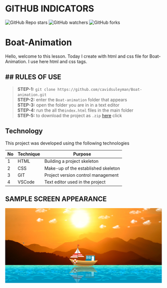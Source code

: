# GITHUB INDICATORS

![GitHub Repo stars](https://img.shields.io/github/stars/cavidsuleyman/Boat-animation?style=for-the-badge)
![GitHub watchers](https://img.shields.io/github/watchers/cavidsuleyman/Boat-animation?style=for-the-badge)
![GitHub forks](https://img.shields.io/github/forks/cavidsuleyman/Boat-animation?style=for-the-badge)

# Boat-Animation

Hello, welcome to this lesson. Today I create with html and css file for Boat-Animation. I use here html and css tags. 
## ## RULES OF USE

> **STEP-1:** `git clone https://github.com/cavidsuleyman/Boat-animation.git` <br/>
> **STEP-2:**  enter the `Boat-animation` folder that appears <br/>
> **STEP-3:**  open the folder you are in in a text editor <br/>
> **STEP-4:**  run the  all the`index.html` files in the main folder <br/>
> **STEP-5:**  to download the project as `.zip`  [here](https://github.com/cavidsuleyman/Boat-animation/archive/refs/heads/master.zip) click <br/>


## Technology

This project was developed using the following technologies

| No | Technique | Purpose |
| - | ---------- | --------------------- |
| 1 | HTML | Building a project skeleton |
| 2 | CSS |  Make-up of the established skeleton |
| 3 | GIT |  Project version control management |
| 4 | VSCode | Text editor used in the project |


## SAMPLE SCREEN APPEARANCE

![There was a screenshot here](./screen/screen.png)





